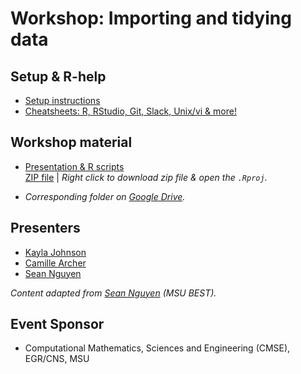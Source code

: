 # Workshop: Importing and tidying data

## Setup & R-help
- [Setup instructions](https://github.com/rladies-eastlansing/meetup-presentations/blob/master/presentations/R_Rstudio_setup_instructions.md)
- [Cheatsheets: R, RStudio, Git, Slack, Unix/vi & more!](https://github.com/rladies-eastlansing/cheatsheets)

## Workshop material
- [Presentation & R scripts](https://github.com/rladies-eastlansing/meetup-presentations/tree/master/presentations/20191007-workshop-tidydata) <br>
[ZIP file](https://drive.google.com/drive/u/0/folders/14UtEBKVOZaSpmaJ5UQArvidjuwvYdoES) | _Right click to download zip file & open the `.Rproj`._

- _Corresponding folder on [Google Drive](https://drive.google.com/drive/u/1/folders/14UtEBKVOZaSpmaJ5UQArvidjuwvYdoES)._

## Presenters
- [Kayla Johnson](https://github.com/kaylajohnson)
- [Camille Archer](https://github.com/archerc5)
- [Sean Nguyen](https://github.com/nguyens7)

*Content adapted from [Sean Nguyen](https://github.com/nguyens7/RWorkshop) (MSU BEST).*

## Event Sponsor
- Computational Mathematics, Sciences and Engineering (CMSE), EGR/CNS, MSU
